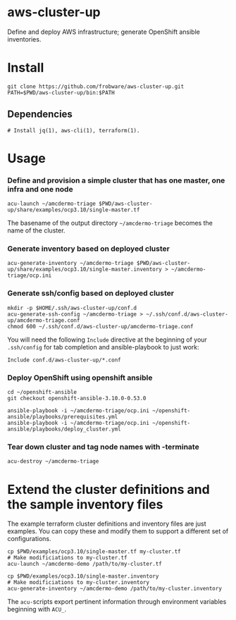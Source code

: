 # aws-cluster-up

Define and deploy AWS infrastructure; generate OpenShift ansible inventories.

# Install

	git clone https://github.com/frobware/aws-cluster-up.git
	PATH=$PWD/aws-cluster-up/bin:$PATH

## Dependencies

	# Install jq(1), aws-cli(1), terraform(1).

# Usage

### Define and provision a simple cluster that has one master, one infra and one node

	acu-launch ~/amcdermo-triage $PWD/aws-cluster-up/share/examples/ocp3.10/single-master.tf
	
The basename of the output directory `~/amcdermo-triage` becomes the
name of the cluster.

### Generate inventory based on deployed cluster

	acu-generate-inventory ~/amcdermo-triage $PWD/aws-cluster-up/share/examples/ocp3.10/single-master.inventory > ~/amcdermo-triage/ocp.ini

### Generate ssh/config based on deployed cluster

	mkdir -p $HOME/.ssh/aws-cluster-up/conf.d
	acu-generate-ssh-config ~/amcdermo-triage > ~/.ssh/conf.d/aws-cluster-up/amcdermo-triage.conf
	chmod 600 ~/.ssh/conf.d/aws-cluster-up/amcdermo-triage.conf

You will need the following `Include` directive at the beginning of
your `.ssh/config` for tab completion and ansible-playbook to just
work:

	Include conf.d/aws-cluster-up/*.conf

### Deploy OpenShift using openshift ansible

	cd ~/openshift-ansible
	git checkout openshift-ansible-3.10.0-0.53.0

	ansible-playbook -i ~/amcdermo-triage/ocp.ini ~/openshift-ansible/playbooks/prerequisites.yml
	ansible-playbook -i ~/amcdermo-triage/ocp.ini ~/openshift-ansible/playbooks/deploy_cluster.yml

### Tear down cluster and tag node names with -terminate

	acu-destroy ~/amcdermo-triage

# Extend the cluster definitions and the sample inventory files

The example terraform cluster definitions and inventory files are just
examples. You can copy these and modify them to support a different
set of configurations.

	cp $PWD/examples/ocp3.10/single-master.tf my-cluster.tf
	# Make modificiations to my-cluster.tf
	acu-launch ~/amcdermo-demo /path/to/my-cluster.tf

	cp $PWD/examples/ocp3.10/single-master.inventory
	# Make modificiations to my-cluster.inventory
	acu-generate-inventory ~/amcdermo-demo /path/to/my-cluster.inventory

The `acu-`scripts export pertinent information through environment
variables beginning with `ACU_`.
